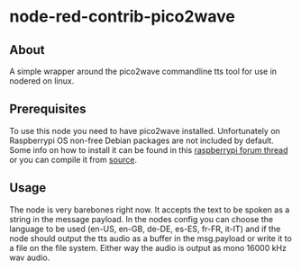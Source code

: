 # node-red-contrib-pico2wave

## About

A simple wrapper around the pico2wave commandline tts tool for use in nodered on linux.

## Prerequisites

To use this node you need to have pico2wave installed. Unfortunately on Raspberrypi OS non-free Debian packages are not included by default. Some info on how to install it can be found in this [raspberrypi forum thread](https://www.raspberrypi.org/forums/viewtopic.php?t=220494) or you can compile it from [source](https://github.com/naggety/picotts).

## Usage

The node is very barebones right now. It accepts the text to be spoken as a string in the message payload. In the nodes config you can choose the language to be used (en-US, en-GB, de-DE, es-ES, fr-FR, it-IT) and if the node should output the tts audio as a buffer in the msg.payload or write it to a file on the file system. Either way the audio is output as mono 16000 kHz wav audio.
